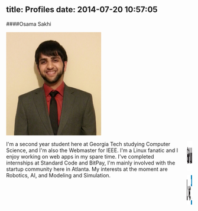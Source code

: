 title: Profiles
date: 2014-07-20 10:57:05
---
<style>
  .member{
    height: 280px;
    padding-bottom: 15px;
  }

  .logo {
    height: 80px;
    width: 80px;
    padding-bottom: 10px;
  }

</style>

####Osama Sakhi
<div class="row">
  <div class="small-12 medium-6 columns"><img class="member" src="index/img/osama.jpg"/></div><div class="small-12 medium-6 columns">I'm a second year student here at Georgia Tech studying Computer Science, and I'm also the Webmaster for IEEE. I'm a Linux fanatic and I enjoy working on web apps in my spare time. I've completed internships at Standard Code and BitPay, I'm mainly involved with the startup community  here in Atlanta. My interests at the moment are Robotics, AI, and Modeling and Simulation.<br/><br/>
    <div class="row"><div class="small-6 large-6 columns"><a href="https://github.com/mosdragon"><img class="logo" src="index/img/logos/github.png"></a></div><div class="small-6 large-6 columns"><a href="http://www.linkedin.com/pub/muhammad-%22osama%22-sakhi/83/1b5/664"><img class="logo" src="index/img/logos/linkedin.png"/></a></div></div>
  </div>
</div>
